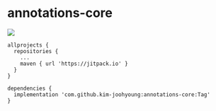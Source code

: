 # annotations-core
[![](https://jitpack.io/v/kim-joohyoung/annotations-core.svg)](https://jitpack.io/#kim-joohyoung/annotations-core)
```
allprojects {
  repositories {
    ...
    maven { url 'https://jitpack.io' }
  }
}
```
```
dependencies {
  implementation 'com.github.kim-joohyoung:annotations-core:Tag'
}
```